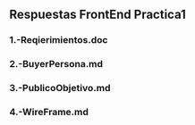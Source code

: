 ## Respuestas FrontEnd Practica1

### 1.-Reqierimientos.doc 
### 2.-BuyerPersona.md
### 3.-PublicoObjetivo.md
### 4.-WireFrame.md
